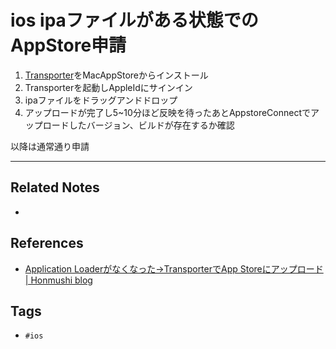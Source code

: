 # ios ipaファイルがある状態でのAppStore申請
1. [Transporter](https://apps.apple.com/jp/app/transporter/id1450874784)をMacAppStoreからインストール
2. Transporterを起動しAppleIdにサインイン
3. ipaファイルをドラッグアンドドロップ
4. アップロードが完了し5~10分ほど反映を待ったあとAppstoreConnectでアップロードしたバージョン、ビルドが存在するか確認

以降は通常通り申請

---
## Related Notes
- 

## References
- [Application Loaderがなくなった→TransporterでApp Storeにアップロード | Honmushi blog](https://honmushi.com/2020/02/18/ios-transporter/)


## Tags
- `#ios` 